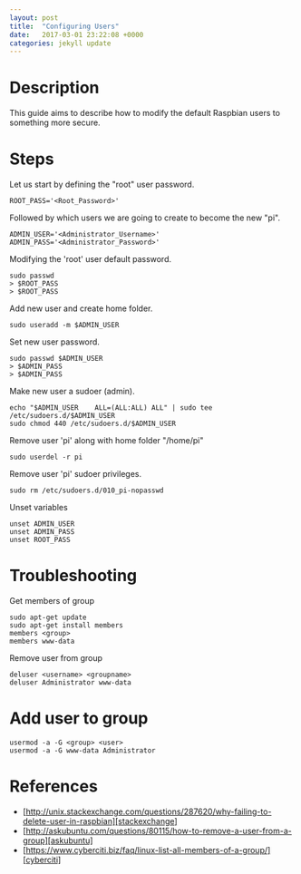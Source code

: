 ```yaml
---
layout: post
title:  "Configuring Users"
date:   2017-03-01 23:22:08 +0000
categories: jekyll update
---
```


# Description
This guide aims to describe how to modify the default Raspbian users to something more secure.

# Steps
Let us start by defining the "root" user password.
```
ROOT_PASS='<Root_Password>'
```

Followed by which users we are going to create to become the new "pi".
```
ADMIN_USER='<Administrator_Username>'
ADMIN_PASS='<Administrator_Password>'
```

Modifying the 'root' user default password.
```
sudo passwd 
> $ROOT_PASS
> $ROOT_PASS
```

Add new user and create home folder.
```
sudo useradd -m $ADMIN_USER
```

Set new user password.
```
sudo passwd $ADMIN_USER
> $ADMIN_PASS
> $ADMIN_PASS
```

Make new user a sudoer (admin).
```
echo "$ADMIN_USER    ALL=(ALL:ALL) ALL" | sudo tee /etc/sudoers.d/$ADMIN_USER
sudo chmod 440 /etc/sudoers.d/$ADMIN_USER
```

Remove user 'pi' along with home folder "/home/pi"
```
sudo userdel -r pi
```

Remove user 'pi' sudoer privileges.
```
sudo rm /etc/sudoers.d/010_pi-nopasswd
```

Unset variables
```
unset ADMIN_USER
unset ADMIN_PASS
unset ROOT_PASS
```

# Troubleshooting
Get members of group
```
sudo apt-get update
sudo apt-get install members
members <group>
members www-data
```

Remove user from group
```
deluser <username> <groupname>
deluser Administrator www-data
```

# Add user to group
```
usermod -a -G <group> <user>
usermod -a -G www-data Administrator
```

# References
* [http://unix.stackexchange.com/questions/287620/why-failing-to-delete-user-in-raspbian][stackexchange]
* [http://askubuntu.com/questions/80115/how-to-remove-a-user-from-a-group][askubuntu]
* [https://www.cyberciti.biz/faq/linux-list-all-members-of-a-group/][cyberciti]

[stackexchange]: http://unix.stackexchange.com/questions/287620/why-failing-to-delete-user-in-raspbian
[askubuntu]: http://askubuntu.com/questions/80115/how-to-remove-a-user-from-a-group
[cyberciti]: https://www.cyberciti.biz/faq/linux-list-all-members-of-a-group/